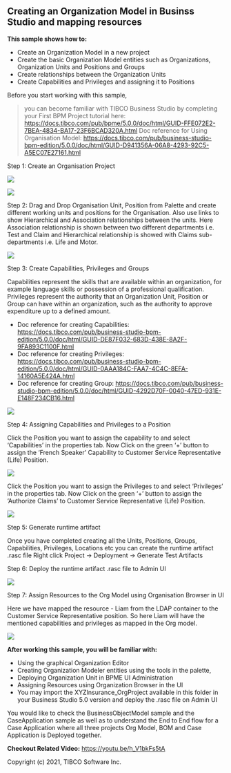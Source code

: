 ## Creating an Organization Model in Businss Studio and mapping resources

**This sample shows how to:**
- Create an Organization Model in a new project
- Create the basic Organization Model entities such as Organizations, Organization Units and Positions and Groups
- Create relationships between the Organization Units
- Create Capabilities and Privileges and assigning it to Positions

Before you start working with this sample, 
>you can become familiar with TIBCO Business Studio by completing your First BPM Project tutorial here: https://docs.tibco.com/pub/bpme/5.0.0/doc/html/GUID-FFE072E2-7BEA-4834-BA17-23F6BCAD320A.html
>Doc reference for Using Organisation Model: https://docs.tibco.com/pub/business-studio-bpm-edition/5.0.0/doc/html/GUID-D941356A-06A8-4293-92C5-A5EC07E27161.html

Step 1: Create an Organisation Project

![ ](import-screenshots/5.png)

![ ](import-screenshots/2.png)

Step 2: Drag and Drop Organisation Unit, Position from Palette and create different working units and positions for the Organisation. Also use links to show Hierarchical and Association relationships between the units. Here Association relationship is shown between two different departments i.e. Test and Claim and Hierarchical relationship is showed with Claims sub-departments i.e. Life and Motor.

![ ](import-screenshots/3.JPG)

Step 3: Create Capabilities, Privileges and Groups

Capabilities represent the skills that are available within an organization, for example language skills or possession of a professional qualification. 
Privileges represent the authority that an Organization Unit, Position or Group can have within an organization, such as the authority to approve expenditure up to a defined amount.
- Doc reference for creating Capabilities: https://docs.tibco.com/pub/business-studio-bpm-edition/5.0.0/doc/html/GUID-DE87F032-683D-438E-8A2F-9FA893C1100F.html
- Doc reference for creating Privileges: https://docs.tibco.com/pub/business-studio-bpm-edition/5.0.0/doc/html/GUID-0AAA184C-FAA7-4C4C-8EFA-14160A5E424A.html
- Doc reference for creating Group: https://docs.tibco.com/pub/business-studio-bpm-edition/5.0.0/doc/html/GUID-4292D70F-0040-47ED-931E-E148F234CB16.html

![ ](import-screenshots/4.JPG)

Step 4: Assigning Capabilities and Privileges to a Position

Click the Position you want to assign the capability to and select ‘Capabilities’ in the properties tab. Now Click on the green ‘+’ button to assign the ‘French Speaker’ Capability to Customer Service Representative (Life) Position.

![ ](import-screenshots/6.png)

Click the Position you want to assign the Privileges to and select ‘Privileges’ in the properties tab. Now Click on the green ‘+’ button to assign the ‘Authorize Claims’ to Customer Service Representative (Life) Position.

![ ](import-screenshots/7.png)

Step 5: Generate runtime artifact

Once you have completed creating all the Units, Positions, Groups, Capabilities, Privileges, Locations etc you can create the runtime artifact .rasc file
Right click Project → Deployment → Generate Test Artifacts

Step 6: Deploy the runtime artifact .rasc file to Admin UI

![ ](import-screenshots/8.png)

Step 7: Assign Resources to the Org Model using Organisation Browser in UI

Here we have mapped the resource - Liam from the LDAP container to the Customer Service Representative position. So here Liam will have the mentioned capabilities and privileges as mapped in the Org model.

![ ](import-screenshots/9.png)

**After working this sample, you will be familiar with:**
- Using the graphical Organization Editor
- Creating Organization Modeler entities using the tools in the palette,
- Deploying Organization Unit in BPME UI Administration
- Assigning Resources using Organization Browser in the UI
- You may import the XYZInsurance_OrgProject available in this folder in your Business Studio 5.0 version and deploy the .rasc file on Admin UI

You would like to check the BusinessObjectModel sample and the CaseApplication sample as well as to understand the End to End flow for a Case Application where all three projects Org Model, BOM and Case Application is Deployed together.


**Checkout Related Video:** https://youtu.be/h_V1bkFs5tA



Copyright (c) 2021, TIBCO Software Inc.
